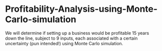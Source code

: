 # Profitability-Analysis-using-Monte-Carlo-simulation
We will determine if setting up a business would be profitable 15 years down the line, subject to 9 inputs, each associated with a certain uncertainty (pun intended!) using Monte Carlo simulation.
